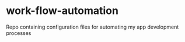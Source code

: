 # work-flow-automation
Repo containing configuration files for automating my app development processes
